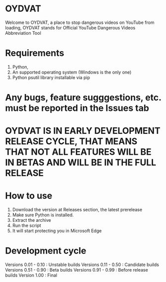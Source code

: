 # OYDVAT
Welcome to OYDVAT, a place to stop dangerous videos on YouTube from loading, 
OYDVAT stands for Official YouTube Dangerous Videos Abbreviation Tool

# Requirements
1. Python,
2. An supported operating system (Windows is the only one)
3. Python psutil library installable via pip

# Any bugs, feature sugggestions, etc. must be reported in the Issues tab
# OYDVAT IS IN EARLY DEVELOPMENT RELEASE CYCLE, THAT MEANS THAT NOT ALL FEATURES WILL BE IN BETAS AND WILL BE IN THE FULL RELEASE
# How to use
1. Download the version at Releases section, the latest prerelease
2. Make sure Python is installed.
3. Extract the archive
4. Run the script
5. It will start protecting you in Microsoft Edge

# Development cycle
Versions 0.01 - 0.10 : Unstable builds
Versions 0.11 - 0.50 : Candidate builds
Versions 0.51 - 0.90 : Beta builds
Versions 0.91 - 0.99 : Before release builds
Version 1.00 : Final
